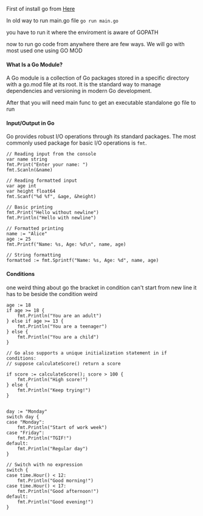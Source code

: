 First of install go from [Here](https://go.dev/doc/install)

In old way to run main.go file 
`go run main.go` 

you have to run it where the enviroment is aware of GOPATH 

now to run go code from anywhere there are few ways. We will go with most used one using GO MOD

#### What Is a Go Module?
A Go module is a collection of Go packages stored in a specific directory with a go.mod file at its root. It is the standard way to manage dependencies and versioning in modern Go development.

After that you will need main func to get an executable  standalone go file to run 

#### Input/Output in Go
Go provides robust I/O operations through its standard packages. The most commonly used package for basic I/O operations is `fmt`.

```
// Reading input from the console
var name string
fmt.Print("Enter your name: ")
fmt.Scanln(&name)

// Reading formatted input
var age int
var height float64
fmt.Scanf("%d %f", &age, &height)

// Basic printing
fmt.Print("Hello without newline")
fmt.Println("Hello with newline")

// Formatted printing
name := "Alice"
age := 25
fmt.Printf("Name: %s, Age: %d\n", name, age)

// String formatting
formatted := fmt.Sprintf("Name: %s, Age: %d", name, age)
```

#### Conditions

one weird thing about go the bracket in condition  can't start from new line it has to be beside the condition weird 

```
age := 18
if age >= 18 {
    fmt.Println("You are an adult")
} else if age >= 13 {
    fmt.Println("You are a teenager")
} else {
    fmt.Println("You are a child")
}

// Go also supports a unique initialization statement in if conditions: 
// suppose calculateScore() return a score 

if score := calculateScore(); score > 100 {
    fmt.Println("High score!")
} else {
    fmt.Println("Keep trying!")
}


day := "Monday"
switch day {
case "Monday":
    fmt.Println("Start of work week")
case "Friday":
    fmt.Println("TGIF!")
default:
    fmt.Println("Regular day")
}

// Switch with no expression
switch {
case time.Hour() < 12:
    fmt.Println("Good morning!")
case time.Hour() < 17:
    fmt.Println("Good afternoon!")
default:
    fmt.Println("Good evening!")
}
```